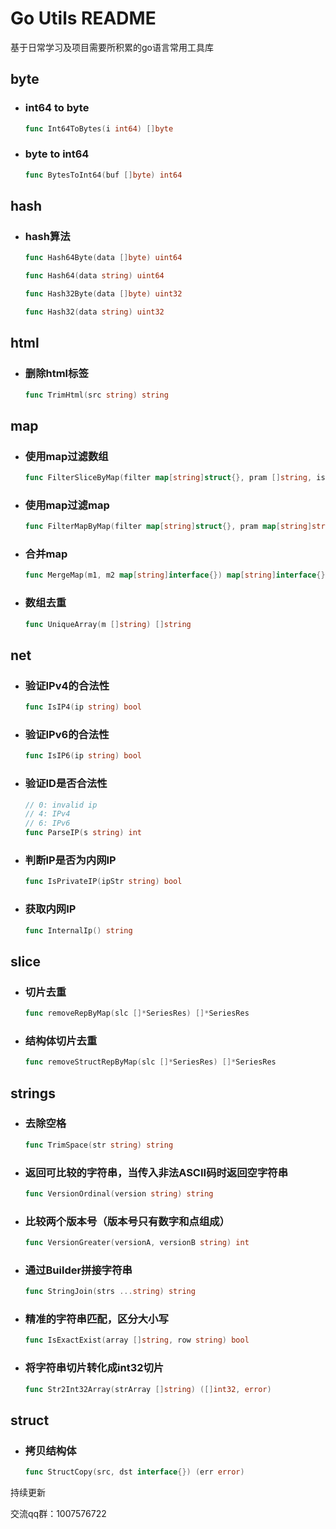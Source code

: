 # Go Utils README
基于日常学习及项目需要所积累的go语言常用工具库

## byte
- ### int64 to byte
  ```go
  func Int64ToBytes(i int64) []byte
  ```
- ### byte to int64
  ```go
  func BytesToInt64(buf []byte) int64
  ```
  
## hash
- ### hash算法
  ```go
  func Hash64Byte(data []byte) uint64
  
  func Hash64(data string) uint64
  
  func Hash32Byte(data []byte) uint32
  
  func Hash32(data string) uint32
  ```

## html
- ### 删除html标签
  ```go
  func TrimHtml(src string) string
  ```

## map
- ### 使用map过滤数组
  ```go
  func FilterSliceByMap(filter map[string]struct{}, pram []string, isExist bool) (array []string)
  ```
- ### 使用map过滤map
  ```go
  func FilterMapByMap(filter map[string]struct{}, pram map[string]string, isExist bool) (array map[string]string)
  ```
- ### 合并map
  ```go
  func MergeMap(m1, m2 map[string]interface{}) map[string]interface{}
  ```
- ### 数组去重
  ```go
  func UniqueArray(m []string) []string 
  ```

## net
- ### 验证IPv4的合法性
  ```go
  func IsIP4(ip string) bool
  ```

- ### 验证IPv6的合法性
  ```go
  func IsIP6(ip string) bool
  ```

- ### 验证ID是否合法性
  ```go
  // 0: invalid ip
  // 4: IPv4
  // 6: IPv6
  func ParseIP(s string) int
  ```

- ### 判断IP是否为内网IP
  ```go
  func IsPrivateIP(ipStr string) bool
  ```

- ### 获取内网IP
  ```go
  func InternalIp() string
  ```

## slice

- ### 切片去重
  ```go
  func removeRepByMap(slc []*SeriesRes) []*SeriesRes
  ```
- ### 结构体切片去重
    ``` go
  func removeStructRepByMap(slc []*SeriesRes) []*SeriesRes
    ```
## strings
- ### 去除空格
  ```go
  func TrimSpace(str string) string
  ```

- ### 返回可比较的字符串，当传入非法ASCII码时返回空字符串
  ```go
  func VersionOrdinal(version string) string
  ```
- ### 比较两个版本号（版本号只有数字和点组成）
  ```go
  func VersionGreater(versionA, versionB string) int
  ```

- ### 通过Builder拼接字符串
  ```go
  func StringJoin(strs ...string) string
  ```

- ### 精准的字符串匹配，区分大小写
  ```go
  func IsExactExist(array []string, row string) bool
  ```

- ### 将字符串切片转化成int32切片
  ```go
  func Str2Int32Array(strArray []string) ([]int32, error)
  ```

## struct
- ### 拷贝结构体
    ``` go
    func StructCopy(src, dst interface{}) (err error)
    ```


持续更新

交流qq群：1007576722